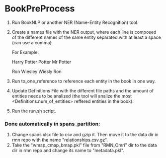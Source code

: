 # BookPreProcess

1. Run BookNLP or another NER (Name-Entity Recognition) tool.
2. Create a names file with the NER output, where each line is composed 
   of the different names of the same entity separated with 
   at least a space (can use a comma).

   For Example:


   Harry Potter    Potter    Mr Potter
   
   Ron Wiesley     Wiesly    Ron    
   
3. Run to_one_reference to reference each entity in the book in one way.
4. Update Definitions File with the different file paths and 
   the amount of entities needs to be analized (the tool will analize the 
   most <Definitions.num_of_entities> reffered entities in the book).
5. Run the run.sh script.



### Done automatically in spans_partition:

1. Change spans xlsx file to csv and gzip it. Then move it to the data dir in rmn repo with
   the name "relationships.csv.gz".
2. Take the "wmap_cmap_bmap.pkl" file from "RMN_Omri" dir to the data dir in rmn repo and change its name to "metadata.pkl".

